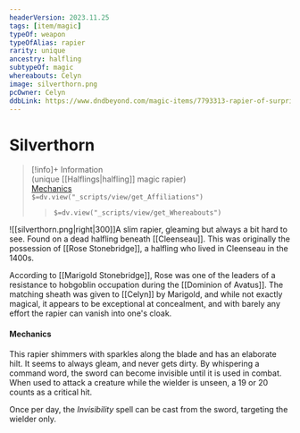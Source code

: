 ```yaml
---
headerVersion: 2023.11.25
tags: [item/magic]
typeOf: weapon
typeOfAlias: rapier
rarity: unique
ancestry: halfling
subtypeOf: magic
whereabouts: Celyn
image: silverthorn.png
pcOwner: Celyn
ddbLink: https://www.dndbeyond.com/magic-items/7793313-rapier-of-surprise
---
```

# Silverthorn
>[!info]+ Information  
> (unique [[Halflings|halfling]] magic rapier)  
> [Mechanics](https://www.dndbeyond.com/magic-items/7793313-rapier-of-surprise)  
> `$=dv.view("_scripts/view/get_Affiliations")`  
>> `$=dv.view("_scripts/view/get_Whereabouts")`

![[silverthorn.png|right|300]]A slim rapier, gleaming but always a bit hard to see. Found on a dead halfling beneath [[Cleenseau]]. This was originally the possession of [[Rose Stonebridge]], a halfling who lived in Cleenseau in the 1400s. 

According to [[Marigold Stonebridge]], Rose was one of the leaders of a resistance to hobgoblin occupation during the [[Dominion of Avatus]]. The matching sheath was given to [[Celyn]] by Marigold, and while not exactly magical, it appears to be exceptional at concealment, and with barely any effort the rapier can vanish into one's cloak.

#### Mechanics
This rapier shimmers with sparkles along the blade and has an elaborate hilt. It seems to always gleam, and never gets dirty. By whispering a command word, the sword can become invisible until it is used in combat. When used to attack a creature while the wielder is unseen, a 19 or 20 counts as a critical hit.

Once per day, the _Invisibility_ spell can be cast from the sword, targeting the wielder only.